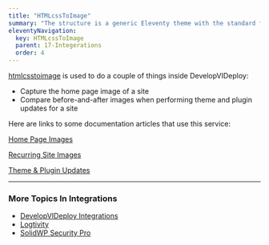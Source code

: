 ```yaml
---
title: "HTMLcssToImage"
summary: "The structure is a generic Eleventy theme with the standard folder and file names."
eleventyNavigation:
  key: HTMLcssToImage
  parent: 17-Integerations
  order: 4
---
```

[htmlcsstoimage](https://web.archive.org/web/20240304145004/https://htmlcsstoimage.com/) is used to do a couple of things inside DevelopVIDeploy:

*   Capture the home page image of a site
*   Compare before-and-after images when performing theme and plugin updates for a site

Here are links to some documentation articles that use this service:

[Home Page Images](https://web.archive.org/web/20240304145004/https://wpclouddeploy.com/documentation/powertools/home-page-images/)

[Recurring Site Images](https://web.archive.org/web/20240304145004/https://wpclouddeploy.com/documentation/powertools/recurring-site-images/)

[Theme & Plugin Updates](https://web.archive.org/web/20240304145004/https://wpclouddeploy.com/documentation/wpcloud-deploy-admin/theme-plugin-updates/)

- - -

### More Topics In Integrations

*   [DevelopVIDeploy Integrations](https://web.archive.org/web/20240304145004/https://wpclouddeploy.com/documentation/integrations/wpclouddeploy-integrations/)
*   [Logtivity](https://web.archive.org/web/20240304145004/https://wpclouddeploy.com/documentation/integrations/logtivity/)
*   [SolidWP Security Pro](https://web.archive.org/web/20240304145004/https://wpclouddeploy.com/documentation/integrations/solidwp-security-pro/)
